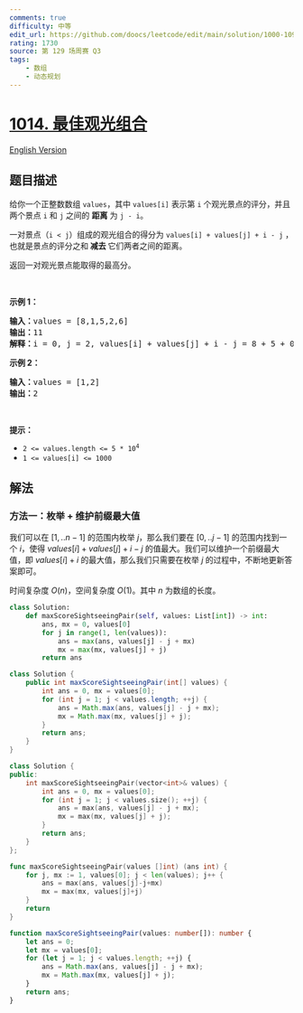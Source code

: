 ```yaml
---
comments: true
difficulty: 中等
edit_url: https://github.com/doocs/leetcode/edit/main/solution/1000-1099/1014.Best%20Sightseeing%20Pair/README.md
rating: 1730
source: 第 129 场周赛 Q3
tags:
    - 数组
    - 动态规划
---
```


# [1014. 最佳观光组合](https://leetcode.cn/problems/best-sightseeing-pair)

[English Version](/solution/1000-1099/1014.Best%20Sightseeing%20Pair/README_EN.md)

## 题目描述

<!-- 这里写题目描述 -->

<p>给你一个正整数数组 <code>values</code>，其中 <code>values[i]</code> 表示第 <code>i</code> 个观光景点的评分，并且两个景点 <code>i</code> 和 <code>j</code> 之间的 <strong>距离</strong> 为 <code>j - i</code>。</p>

<p>一对景点（<code>i < j</code>）组成的观光组合的得分为 <code>values[i] + values[j] + i - j</code> ，也就是景点的评分之和<strong> 减去 </strong>它们两者之间的距离。</p>

<p>返回一对观光景点能取得的最高分。</p>

<p> </p>

<p><strong>示例 1：</strong></p>

<pre>
<strong>输入：</strong>values = [8,1,5,2,6]
<strong>输出：</strong>11
<strong>解释：</strong>i = 0, j = 2, values[i] + values[j] + i - j = 8 + 5 + 0 - 2 = 11
</pre>

<p><strong>示例 2：</strong></p>

<pre>
<strong>输入：</strong>values = [1,2]
<strong>输出：</strong>2
</pre>

<p> </p>

<p><strong>提示：</strong></p>

<ul>
	<li><code>2 <= values.length <= 5 * 10<sup>4</sup></code></li>
	<li><code>1 <= values[i] <= 1000</code></li>
</ul>

## 解法

### 方法一：枚举 + 维护前缀最大值

我们可以在 $[1,..n - 1]$ 的范围内枚举 $j$，那么我们要在 $[0,..j - 1]$ 的范围内找到一个 $i$，使得 $values[i] + values[j] + i - j$ 的值最大。我们可以维护一个前缀最大值，即 $values[i] + i$ 的最大值，那么我们只需要在枚举 $j$ 的过程中，不断地更新答案即可。

时间复杂度 $O(n)$，空间复杂度 $O(1)$。其中 $n$ 为数组的长度。

<!-- tabs:start -->

```python
class Solution:
    def maxScoreSightseeingPair(self, values: List[int]) -> int:
        ans, mx = 0, values[0]
        for j in range(1, len(values)):
            ans = max(ans, values[j] - j + mx)
            mx = max(mx, values[j] + j)
        return ans
```

```java
class Solution {
    public int maxScoreSightseeingPair(int[] values) {
        int ans = 0, mx = values[0];
        for (int j = 1; j < values.length; ++j) {
            ans = Math.max(ans, values[j] - j + mx);
            mx = Math.max(mx, values[j] + j);
        }
        return ans;
    }
}
```

```cpp
class Solution {
public:
    int maxScoreSightseeingPair(vector<int>& values) {
        int ans = 0, mx = values[0];
        for (int j = 1; j < values.size(); ++j) {
            ans = max(ans, values[j] - j + mx);
            mx = max(mx, values[j] + j);
        }
        return ans;
    }
};
```

```go
func maxScoreSightseeingPair(values []int) (ans int) {
	for j, mx := 1, values[0]; j < len(values); j++ {
		ans = max(ans, values[j]-j+mx)
		mx = max(mx, values[j]+j)
	}
	return
}
```

```ts
function maxScoreSightseeingPair(values: number[]): number {
    let ans = 0;
    let mx = values[0];
    for (let j = 1; j < values.length; ++j) {
        ans = Math.max(ans, values[j] - j + mx);
        mx = Math.max(mx, values[j] + j);
    }
    return ans;
}
```

<!-- tabs:end -->

<!-- end -->
